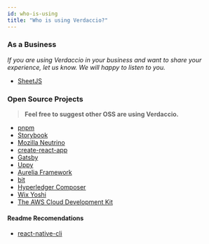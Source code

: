 ```yaml
---
id: who-is-using
title: "Who is using Verdaccio?"
---
```


### As a Business

*If you are using Verdaccio in your business and want to share your experience, let us know. We will happy to listen to you.*

* [SheetJS](https://sheetjs.com/)


### Open Source Projects

> **Feel free to suggest other OSS are using Verdaccio.**

* [pnpm](https://pnpm.js.org/)
* [Storybook](https://storybook.js.org/)
* [Mozilla Neutrino](https://neutrinojs.org/)
* [create-react-app](https://github.com/facebook/create-react-app/blob/master/CONTRIBUTING.md#contributing-to-e2e-end-to-end-tests)
* [Gatsby](https://github.com/gatsbyjs/gatsby)
* [Uppy](https://github.com/transloadit/uppy)
* [Aurelia Framework](https://github.com/aurelia)
* [bit](https://github.com/teambit/bit)
* [Hyperledger Composer](https://github.com/hyperledger/composer)
* [Wix Yoshi](https://github.com/wix/yoshi)
* [The AWS Cloud Development Kit](https://github.com/awslabs/aws-cdk)

#### Readme Recomendations

* [react-native-cli](https://github.com/react-native-community/react-native-cli/blob/master/CONTRIBUTING.md)


